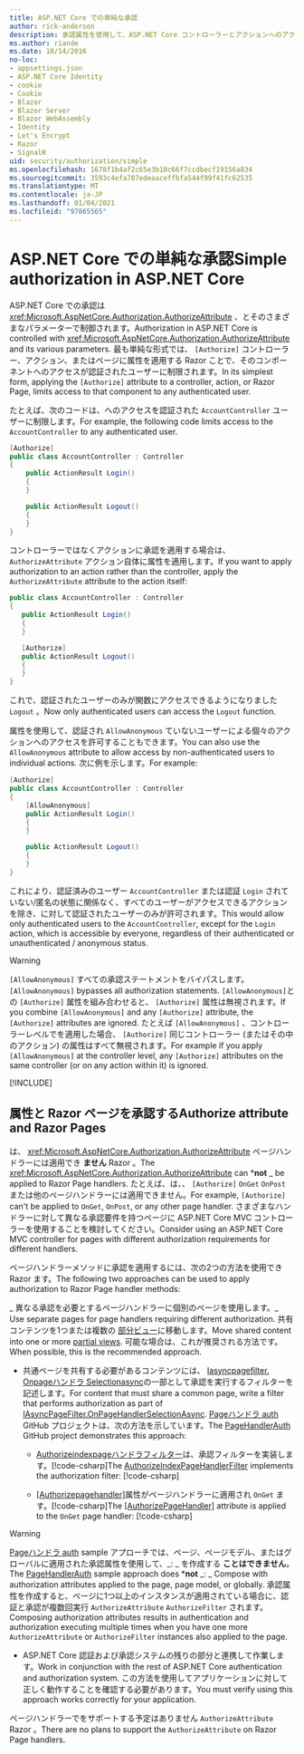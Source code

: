 ```yaml
---
title: ASP.NET Core での単純な承認
author: rick-anderson
description: 承認属性を使用して、ASP.NET Core コントローラーとアクションへのアクセスを制限する方法について説明します。
ms.author: riande
ms.date: 10/14/2016
no-loc:
- appsettings.json
- ASP.NET Core Identity
- cookie
- Cookie
- Blazor
- Blazor Server
- Blazor WebAssembly
- Identity
- Let's Encrypt
- Razor
- SignalR
uid: security/authorization/simple
ms.openlocfilehash: 1678f1b4af2c65e3b10c66f7ccdbecf19156a834
ms.sourcegitcommit: 3593c4efa707edeaaceffbfa544f99f41fc62535
ms.translationtype: MT
ms.contentlocale: ja-JP
ms.lasthandoff: 01/04/2021
ms.locfileid: "97865565"
---
```

# <a name="simple-authorization-in-aspnet-core"></a><span data-ttu-id="75b4d-103">ASP.NET Core での単純な承認</span><span class="sxs-lookup"><span data-stu-id="75b4d-103">Simple authorization in ASP.NET Core</span></span>

<a name="security-authorization-simple"></a>

<span data-ttu-id="75b4d-104">ASP.NET Core での承認は <xref:Microsoft.AspNetCore.Authorization.AuthorizeAttribute> 、とそのさまざまなパラメーターで制御されます。</span><span class="sxs-lookup"><span data-stu-id="75b4d-104">Authorization in ASP.NET Core is controlled with <xref:Microsoft.AspNetCore.Authorization.AuthorizeAttribute> and its various parameters.</span></span> <span data-ttu-id="75b4d-105">最も単純な形式では、 `[Authorize]` コントローラー、アクション、またはページに属性を適用する Razor ことで、そのコンポーネントへのアクセスが認証されたユーザーに制限されます。</span><span class="sxs-lookup"><span data-stu-id="75b4d-105">In its simplest form, applying the `[Authorize]` attribute to a controller, action, or Razor Page, limits access to that component to any authenticated user.</span></span>

<span data-ttu-id="75b4d-106">たとえば、次のコードは、へのアクセスを認証された `AccountController` ユーザーに制限します。</span><span class="sxs-lookup"><span data-stu-id="75b4d-106">For example, the following code limits access to the `AccountController` to any authenticated user.</span></span>

```csharp
[Authorize]
public class AccountController : Controller
{
    public ActionResult Login()
    {
    }

    public ActionResult Logout()
    {
    }
}
```

<span data-ttu-id="75b4d-107">コントローラーではなくアクションに承認を適用する場合は、 `AuthorizeAttribute` アクション自体に属性を適用します。</span><span class="sxs-lookup"><span data-stu-id="75b4d-107">If you want to apply authorization to an action rather than the controller, apply the `AuthorizeAttribute` attribute to the action itself:</span></span>

```csharp
public class AccountController : Controller
{
   public ActionResult Login()
   {
   }

   [Authorize]
   public ActionResult Logout()
   {
   }
}
```

<span data-ttu-id="75b4d-108">これで、認証されたユーザーのみが関数にアクセスできるようになりました `Logout` 。</span><span class="sxs-lookup"><span data-stu-id="75b4d-108">Now only authenticated users can access the `Logout` function.</span></span>

<span data-ttu-id="75b4d-109">属性を使用して、認証され `AllowAnonymous` ていないユーザーによる個々のアクションへのアクセスを許可することもできます。</span><span class="sxs-lookup"><span data-stu-id="75b4d-109">You can also use the `AllowAnonymous` attribute to allow access by non-authenticated users to individual actions.</span></span> <span data-ttu-id="75b4d-110">次に例を示します。</span><span class="sxs-lookup"><span data-stu-id="75b4d-110">For example:</span></span>

```csharp
[Authorize]
public class AccountController : Controller
{
    [AllowAnonymous]
    public ActionResult Login()
    {
    }

    public ActionResult Logout()
    {
    }
}
```

<span data-ttu-id="75b4d-111">これにより、認証済みのユーザー `AccountController` または認証 `Login` されていない/匿名の状態に関係なく、すべてのユーザーがアクセスできるアクションを除き、に対して認証されたユーザーのみが許可されます。</span><span class="sxs-lookup"><span data-stu-id="75b4d-111">This would allow only authenticated users to the `AccountController`, except for the `Login` action, which is accessible by everyone, regardless of their authenticated or unauthenticated / anonymous status.</span></span>

> [!WARNING]
> <span data-ttu-id="75b4d-112">`[AllowAnonymous]` すべての承認ステートメントをバイパスします。</span><span class="sxs-lookup"><span data-stu-id="75b4d-112">`[AllowAnonymous]` bypasses all authorization statements.</span></span> <span data-ttu-id="75b4d-113">`[AllowAnonymous]`との `[Authorize]` 属性を組み合わせると、 `[Authorize]` 属性は無視されます。</span><span class="sxs-lookup"><span data-stu-id="75b4d-113">If you combine `[AllowAnonymous]` and any `[Authorize]` attribute, the `[Authorize]` attributes are ignored.</span></span> <span data-ttu-id="75b4d-114">たとえば `[AllowAnonymous]` 、コントローラーレベルでを適用した場合、 `[Authorize]` 同じコントローラー (またはその中のアクション) の属性はすべて無視されます。</span><span class="sxs-lookup"><span data-stu-id="75b4d-114">For example if you apply `[AllowAnonymous]` at the controller level, any `[Authorize]` attributes on the same controller (or on any action within it) is ignored.</span></span>

[!INCLUDE[](~/includes/requireAuth.md)]

<a name="aarp"></a>

## <a name="authorize-attribute-and-no-locrazor-pages"></a><span data-ttu-id="75b4d-115">属性と Razor ページを承認する</span><span class="sxs-lookup"><span data-stu-id="75b4d-115">Authorize attribute and Razor Pages</span></span>

<span data-ttu-id="75b4d-116">は、 <xref:Microsoft.AspNetCore.Authorization.AuthorizeAttribute> ページハンドラーには適用でき **ません** Razor 。</span><span class="sxs-lookup"><span data-stu-id="75b4d-116">The <xref:Microsoft.AspNetCore.Authorization.AuthorizeAttribute> can \***not** _ be applied to Razor Page handlers.</span></span> <span data-ttu-id="75b4d-117">たとえば、は、、 `[Authorize]` `OnGet` `OnPost` または他のページハンドラーには適用できません。</span><span class="sxs-lookup"><span data-stu-id="75b4d-117">For example, `[Authorize]` can't be applied to `OnGet`, `OnPost`, or any other page handler.</span></span> <span data-ttu-id="75b4d-118">さまざまなハンドラーに対して異なる承認要件を持つページに ASP.NET Core MVC コントローラーを使用することを検討してください。</span><span class="sxs-lookup"><span data-stu-id="75b4d-118">Consider using an ASP.NET Core MVC controller for pages with different authorization requirements for different handlers.</span></span>

<span data-ttu-id="75b4d-119">ページハンドラーメソッドに承認を適用するには、次の2つの方法を使用でき Razor ます。</span><span class="sxs-lookup"><span data-stu-id="75b4d-119">The following two approaches can be used to apply authorization to Razor Page handler methods:</span></span>

<span data-ttu-id="75b4d-120">_ 異なる承認を必要とするページハンドラーに個別のページを使用します。</span><span class="sxs-lookup"><span data-stu-id="75b4d-120">_ Use separate pages for page handlers requiring different authorization.</span></span> <span data-ttu-id="75b4d-121">共有コンテンツを1つまたは複数の [部分ビュー](xref:mvc/views/partial)に移動します。</span><span class="sxs-lookup"><span data-stu-id="75b4d-121">Move shared content into one or more [partial views](xref:mvc/views/partial).</span></span> <span data-ttu-id="75b4d-122">可能な場合は、これが推奨される方法です。</span><span class="sxs-lookup"><span data-stu-id="75b4d-122">When possible, this is the recommended approach.</span></span>
* <span data-ttu-id="75b4d-123">共通ページを共有する必要があるコンテンツには、 [Iasyncpagefilter. Onpageハンドラ Selectionasync](xref:Microsoft.AspNetCore.Mvc.Filters.IAsyncPageFilter.OnPageHandlerSelectionAsync%2A)の一部として承認を実行するフィルターを記述します。</span><span class="sxs-lookup"><span data-stu-id="75b4d-123">For content that must share a common page, write a filter that performs authorization as part of [IAsyncPageFilter.OnPageHandlerSelectionAsync](xref:Microsoft.AspNetCore.Mvc.Filters.IAsyncPageFilter.OnPageHandlerSelectionAsync%2A).</span></span> <span data-ttu-id="75b4d-124">[Pageハンドラ auth](https://github.com/dotnet/AspNetCore.Docs/tree/master/aspnetcore/security/authorization/simple/samples/3.1/PageHandlerAuth) GitHub プロジェクトは、次の方法を示しています。</span><span class="sxs-lookup"><span data-stu-id="75b4d-124">The [PageHandlerAuth](https://github.com/dotnet/AspNetCore.Docs/tree/master/aspnetcore/security/authorization/simple/samples/3.1/PageHandlerAuth) GitHub project demonstrates this approach:</span></span>
  * <span data-ttu-id="75b4d-125">[Authorizeindexpageハンドラフィルター](https://github.com/dotnet/AspNetCore.Docs/blob/master/aspnetcore/security/authorization/simple/samples/3.1/PageHandlerAuth/AuthorizeIndexPageHandlerFilter.cs)は、承認フィルターを実装します。[!code-csharp[](~/security/authorization/simple/samples/3.1/PageHandlerAuth/Pages/Index.cshtml.cs?name=snippet)]</span><span class="sxs-lookup"><span data-stu-id="75b4d-125">The [AuthorizeIndexPageHandlerFilter](https://github.com/dotnet/AspNetCore.Docs/blob/master/aspnetcore/security/authorization/simple/samples/3.1/PageHandlerAuth/AuthorizeIndexPageHandlerFilter.cs) implements the authorization filter: [!code-csharp[](~/security/authorization/simple/samples/3.1/PageHandlerAuth/Pages/Index.cshtml.cs?name=snippet)]</span></span>

  * <span data-ttu-id="75b4d-126">[[Authorizepagehandler]](https://github.com/dotnet/AspNetCore.Docs/tree/master/aspnetcore/security/authorization/simple/samples/3.1/PageHandlerAuth/Pages/Index.cshtml.cs#L16)属性がページハンドラーに適用され `OnGet` ます。[!code-csharp[](~/security/authorization/simple/samples/3.1/PageHandlerAuth/AuthorizeIndexPageHandlerFilter.cs?name=snippet)]</span><span class="sxs-lookup"><span data-stu-id="75b4d-126">The [[AuthorizePageHandler]](https://github.com/dotnet/AspNetCore.Docs/tree/master/aspnetcore/security/authorization/simple/samples/3.1/PageHandlerAuth/Pages/Index.cshtml.cs#L16) attribute is applied to the `OnGet` page handler: [!code-csharp[](~/security/authorization/simple/samples/3.1/PageHandlerAuth/AuthorizeIndexPageHandlerFilter.cs?name=snippet)]</span></span>

> [!WARNING]
> <span data-ttu-id="75b4d-127">[Pageハンドラ auth](https://github.com/pranavkm/PageHandlerAuth) sample アプローチでは、ページ、ページモデル、またはグローバルに適用された承認属性を使用して、_: _ を作成する **ことはできません**。</span><span class="sxs-lookup"><span data-stu-id="75b4d-127">The [PageHandlerAuth](https://github.com/pranavkm/PageHandlerAuth) sample approach does \***not** _: _ Compose with authorization attributes applied to the page, page model, or globally.</span></span> <span data-ttu-id="75b4d-128">承認属性を作成すると、ページに1つ以上のインスタンスが適用されている場合に、認証と承認が複数回実行 `AuthorizeAttribute` `AuthorizeFilter` されます。</span><span class="sxs-lookup"><span data-stu-id="75b4d-128">Composing authorization attributes results in authentication and authorization executing multiple times when you have one more `AuthorizeAttribute` or `AuthorizeFilter` instances also applied to the page.</span></span>
> * <span data-ttu-id="75b4d-129">ASP.NET Core 認証および承認システムの残りの部分と連携して作業します。</span><span class="sxs-lookup"><span data-stu-id="75b4d-129">Work in conjunction with the rest of ASP.NET Core authentication and authorization system.</span></span> <span data-ttu-id="75b4d-130">この方法を使用してアプリケーションに対して正しく動作することを確認する必要があります。</span><span class="sxs-lookup"><span data-stu-id="75b4d-130">You must verify using this approach works correctly for your application.</span></span>

<span data-ttu-id="75b4d-131">ページハンドラーでをサポートする予定はありません `AuthorizeAttribute` Razor 。</span><span class="sxs-lookup"><span data-stu-id="75b4d-131">There are no plans to support the `AuthorizeAttribute` on Razor Page handlers.</span></span> 
